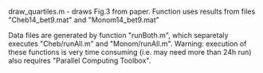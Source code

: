 draw_quartiles.m  - draws Fig.3 from paper. Function uses results from  files "Cheb14_bet9.mat" and "Monom14_bet9.mat"

Data files are generated by function "runBoth.m", which separetaly executes "Cheb/runAll.m" and "Monom/runAll.m". Warning: execution of these functions is very time consuming (i.e. may need more than 24h run) also requires "Parallel Computing Toolbox".
